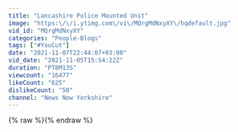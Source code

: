 ```yaml
---
title: "Lancashire Police Mounted Unit"
image: "https:\/\/i.ytimg.com\/vi\/MQrgMdNxyXY\/hqdefault.jpg"
vid_id: "MQrgMdNxyXY"
categories: "People-Blogs"
tags: ["#YouCut"]
date: "2021-11-07T22:44:07+03:00"
vid_date: "2021-11-05T15:54:22Z"
duration: "PT8M13S"
viewcount: "16477"
likeCount: "625"
dislikeCount: "50"
channel: "News Now Yorkshire"
---
```

{% raw %}{% endraw %}
